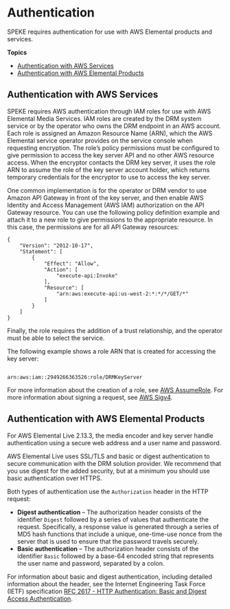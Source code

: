 # Authentication<a name="authentication"></a>

SPEKE requires authentication for use with AWS Elemental products and services\.

**Topics**
+ [Authentication with AWS Services](#aws-authentication)
+ [Authentication with AWS Elemental Products](#authentication-on-prem)

## Authentication with AWS Services<a name="aws-authentication"></a>

SPEKE requires AWS authentication through IAM roles for use with AWS Elemental Media Services\. IAM roles are created by the DRM system service or by the operator who owns the DRM endpoint in an AWS account\. Each role is assigned an Amazon Resource Name \(ARN\), which the AWS Elemental service operator provides on the service console when requesting encryption\. The role’s policy permissions must be configured to give permission to access the key server API and no other AWS resource access\. When the encryptor contacts the DRM key server, it uses the role ARN to assume the role of the key server account holder, which returns temporary credentials for the encryptor to use to access the key server\. 

One common implementation is for the operator or DRM vendor to use Amazon API Gateway in front of the key server, and then enable AWS Identity and Access Management \(AWS IAM\) authorization on the API Gateway resource\. You can use the following policy definition example and attach it to a new role to give permissions to the appropriate resource\. In this case, the permissions are for all API Gateway resources: 

```
{
    "Version": "2012-10-17",
    "Statement": [
        {
            "Effect": "Allow",
            "Action": [
                "execute-api:Invoke"
            ],
            "Resource": [
                "arn:aws:execute-api:us-west-2:*:*/*/GET/*"
            ]
        }
    ]
}
```

Finally, the role requires the addition of a trust relationship, and the operator must be able to select the service\. 

The following example shows a role ARN that is created for accessing the key server:

```
 
arn:aws:iam::2949266363526:role/DRMKeyServer
```

For more information about the creation of a role, see [AWS AssumeRole](https://docs.aws.amazon.com/STS/latest/APIReference/API_AssumeRole.html)\. For more information about signing a request, see [AWS Sigv4](https://docs.aws.amazon.com/general/latest/gr/sigv4_signing.html)\. 

## Authentication with AWS Elemental Products<a name="authentication-on-prem"></a>

For AWS Elemental Live 2\.13\.3, the media encoder and key server handle authentication using a secure web address and a user name and password\. 

AWS Elemental Live uses SSL/TLS and basic or digest authentication to secure communication with the DRM solution provider\. We recommend that you use digest for the added security, but at a minimum you should use basic authentication over HTTPS\. 

Both types of authentication use the `Authorization` header in the HTTP request: 
+ **Digest authentication** – The authorization header consists of the identifier `Digest` followed by a series of values that authenticate the request\. Specifically, a response value is generated through a series of MD5 hash functions that include a unique, one\-time\-use nonce from the server that is used to ensure that the password travels securely\. 
+ **Basic authentication** – The authorization header consists of the identifier `Basic` followed by a base\-64 encoded string that represents the user name and password, separated by a colon\. 

For information about basic and digest authentication, including detailed information about the header, see the Internet Engineering Task Force \(IETF\) specification [RFC 2617 \- HTTP Authentication: Basic and Digest Access Authentication](https://tools.ietf.org/html/rfc2617)\.